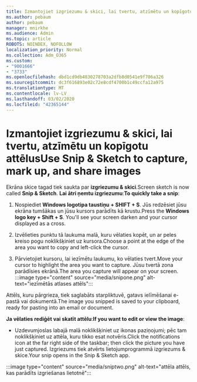 ```yaml
---
title: Izmantojiet izgriezumu & skici, lai tvertu, atzīmētu un kopīgotu attēlus
ms.author: pebaum
author: pebaum
manager: mnirkhe
ms.audience: Admin
ms.topic: article
ROBOTS: NOINDEX, NOFOLLOW
localization_priority: Normal
ms.collection: Adm_O365
ms.custom:
- "9001666"
- "3733"
ms.openlocfilehash: dbd1cd9db4830278703a2dfb8d0541e9f706a326
ms.sourcegitcommit: dc3f616893e02c72e8cdf4700b1c49ccfa12a975
ms.translationtype: MT
ms.contentlocale: lv-LV
ms.lasthandoff: 03/02/2020
ms.locfileid: "42365144"
---
```

# <a name="use-snip--sketch-to-capture-mark-up-and-share-images"></a><span data-ttu-id="5f97a-102">Izmantojiet izgriezumu & skici, lai tvertu, atzīmētu un kopīgotu attēlus</span><span class="sxs-lookup"><span data-stu-id="5f97a-102">Use Snip & Sketch to capture, mark up, and share images</span></span>

<span data-ttu-id="5f97a-103">Ekrāna skice tagad tiek saukta par **izgriezumu & skici**.</span><span class="sxs-lookup"><span data-stu-id="5f97a-103">Screen sketch is now called **Snip & Sketch**.</span></span> <span data-ttu-id="5f97a-104">**Lai ātri ņemtu izgriezumu**:</span><span class="sxs-lookup"><span data-stu-id="5f97a-104">**To quickly take a snip**:</span></span>

1. <span data-ttu-id="5f97a-105">Nospiediet **Windows logotipa taustiņu + SHIFT + S**. Jūs redzēsiet jūsu ekrāna tumšākas un jūsu kursors parādīts kā krustu.</span><span class="sxs-lookup"><span data-stu-id="5f97a-105">Press the **Windows logo key + Shift + S**. You'll see your screen darken and your cursor displayed as a cross.</span></span> 

2. <span data-ttu-id="5f97a-106">Izvēlieties punktu tā laukuma malā, kuru vēlaties kopēt, un ar peles kreiso pogu noklikšķiniet uz kursora.</span><span class="sxs-lookup"><span data-stu-id="5f97a-106">Choose a point at the edge of the area you want to copy and left-click the cursor.</span></span> 

3. <span data-ttu-id="5f97a-107">Pārvietojiet kursoru, lai iezīmētu laukumu, ko vēlaties tvert.</span><span class="sxs-lookup"><span data-stu-id="5f97a-107">Move your cursor to highlight the area you want to capture.</span></span> <span data-ttu-id="5f97a-108">Jūsu tvertā zona parādīsies ekrānā.</span><span class="sxs-lookup"><span data-stu-id="5f97a-108">The area you capture will appear on your screen.</span></span>
:::image type="content" source="media/snipone.png" alt-text="iezīmētās atlases attēls":::

<span data-ttu-id="5f97a-110">Attēls, kuru pārgrieza, tiek saglabāts starpliktuvē, gatavs ielīmēšanai e-pastā vai dokumentā.</span><span class="sxs-lookup"><span data-stu-id="5f97a-110">The image you snipped is saved to your clipboard, ready for pasting into an email or document.</span></span> 

<span data-ttu-id="5f97a-111">**Ja vēlaties rediģēt vai skatīt attēlu**:</span><span class="sxs-lookup"><span data-stu-id="5f97a-111">**If you want to edit or view the image**:</span></span> 

- <span data-ttu-id="5f97a-112">Uzdevumjoslas labajā malā noklikšķiniet uz ikonas paziņojumi; pēc tam noklikšķiniet uz attēla, kuru tikko esat notvēris.</span><span class="sxs-lookup"><span data-stu-id="5f97a-112">Click the notifications icon at the far right side of the taskbar; then click the picture you have just captured.</span></span> <span data-ttu-id="5f97a-113">Izgriezums tiek atvērts lietojumprogrammā izgriezums & skice.</span><span class="sxs-lookup"><span data-stu-id="5f97a-113">Your snip opens in the Snip & Sketch app.</span></span>

:::image type="content" source="media/sniptwo.png" alt-text="attēla attēls, kas parādīts izgriešanas lietotnē":::